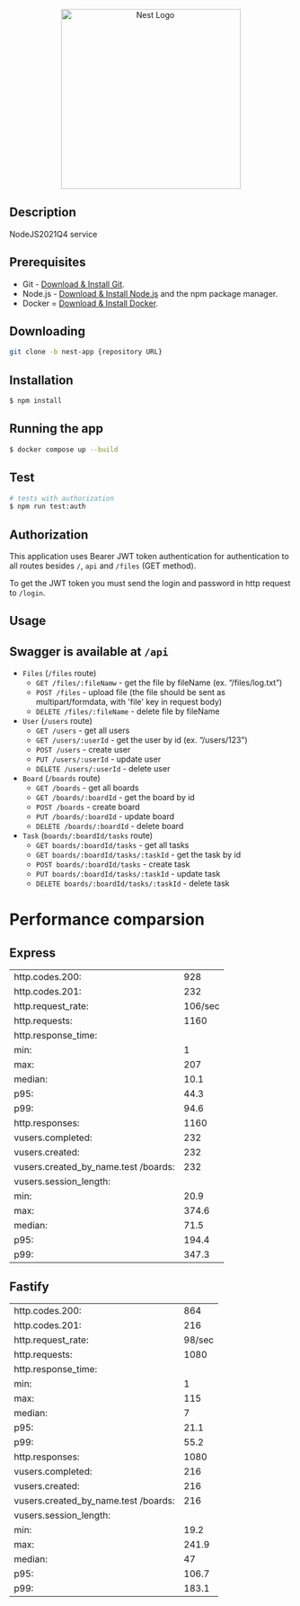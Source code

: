 <p align="center">
  <a href="http://nestjs.com/" target="blank"><img src="https://nestjs.com/img/logo_text.svg" width="320" alt="Nest Logo" /></a>
</p>

[circleci-image]: https://img.shields.io/circleci/build/github/nestjs/nest/master?token=abc123def456
[circleci-url]: https://circleci.com/gh/nestjs/nest

## Description

NodeJS2021Q4 service

## Prerequisites

- Git - [Download & Install Git](https://git-scm.com/downloads).
- Node.js - [Download & Install Node.js](https://nodejs.org/en/download/) and the npm package manager.
- Docker = [Download & Install Docker](https://docs.docker.com/desktop/).

## Downloading

```bash
git clone -b nest-app {repository URL}
```

## Installation

```bash
$ npm install
```

## Running the app

```bash
$ docker compose up --build
```

## Test

```bash
# tests with authorization
$ npm run test:auth
```

## Authorization
This application uses Bearer JWT token authentication for authentication to all routes besides `/`, `api` and `/files` (GET method).

To get the JWT token you must send the login and password in http request to `/login`.

## Usage

## Swagger is available at `/api`

- `Files` (`/files` route)
  - `GET /files/:fileNamw` - get the file by fileName (ex. “/files/log.txt”)
  - `POST /files` - upload file (the file should be sent as multipart/formdata, with 'file' key in request body)
  - `DELETE /files/:fileName` - delete file by fileName
- `User` (`/users` route)
  - `GET /users` - get all users
  - `GET /users/:userId` - get the user by id (ex. “/users/123”)
  - `POST /users` - create user
  - `PUT /users/:userId` - update user
  - `DELETE /users/:userId` - delete user
- `Board` (`/boards` route)
  - `GET /boards` - get all boards
  - `GET /boards/:boardId` - get the board by id
  - `POST /boards` - create board
  - `PUT /boards/:boardId` - update board
  - `DELETE /boards/:boardId` - delete board
- `Task` (`boards/:boardId/tasks` route)
  - `GET boards/:boardId/tasks` - get all tasks
  - `GET boards/:boardId/tasks/:taskId` - get the task by id
  - `POST boards/:boardId/tasks` - create task
  - `PUT boards/:boardId/tasks/:taskId` - update task
  - `DELETE boards/:boardId/tasks/:taskId` - delete task

##

# Performance comparsion

## Express

|                    |         |
| ------------------ | ------- |
| http.codes.200:    | 928     |
| http.codes.201:    | 232     |
| http.request_rate: | 106/sec |
| http.requests:     | 1160    |
| http.response_time:
| min: | 1
| max: | 207
| median: | 10.1
| p95: | 44.3
| p99: | 94.6
| http.responses: | 1160
| vusers.completed: | 232
| vusers.created: | 232
| vusers.created_by_name.test /boards: | 232
| vusers.session_length:
| min: | 20.9
| max: | 374.6
| median: | 71.5
| p95: | 194.4
| p99: | 347.3

## Fastify

|                    |        |
| ------------------ | ------ |
| http.codes.200:    | 864    |
| http.codes.201:    | 216    |
| http.request_rate: | 98/sec |
| http.requests:     | 1080   |
| http.response_time:
| min: | 1
| max: | 115
| median: | 7
| p95: | 21.1
| p99: | 55.2
| http.responses: | 1080
| vusers.completed: | 216
| vusers.created: | 216
| vusers.created_by_name.test /boards: | 216
| vusers.session_length:
| min: | 19.2
| max: | 241.9
| median: | 47
| p95: | 106.7
| p99: | 183.1
